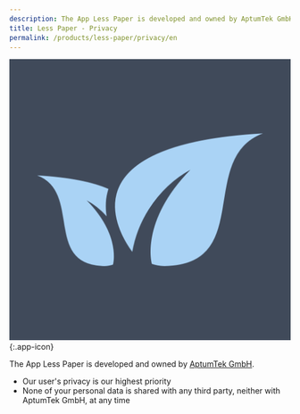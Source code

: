 ```yaml
---
description: The App Less Paper is developed and owned by AptumTek GmbH.
title: Less Paper - Privacy
permalink: /products/less-paper/privacy/en
---
```


![Less Paper](/assets/images/less-paper.png){:.app-icon}

The App Less Paper is developed and owned by [AptumTek GmbH](https://aptumtek.com).

* Our user's privacy is our highest priority
* None of your personal data is shared with any third party, neither with AptumTek GmbH, at any time
